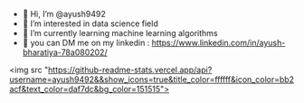 - 👋 Hi, I’m @ayush9492
- 👀 I’m interested in data science field
- 🌱 I’m currently learning machine learning algorithms 
- 🚏 you can DM me on my linkedin : https://www.linkedin.com/in/ayush-bharatiya-78a080202/

<img src "https://github-readme-stats.vercel.app/api?username=ayush9492&&show_icons=true&title_color=ffffff&icon_color=bb2acf&text_color=daf7dc&bg_color=151515">

<!---
ayush9492/ayush9492 is a ✨ special ✨ repository because its `README.md` (this file) appears on your GitHub profile.
You can click the Preview link to take a look at your changes.
--->
